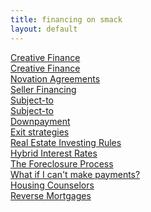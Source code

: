 ```yaml
---
title: financing on smack
layout: default
---
```


<!DOCTYPE html>
<html lang="en">
<head>
	<meta charset="UTF-8">
	<meta http-equiv="X-UA-Compatible" content="IE=edge">
	<meta name="viewport" content="width=device-width, initial-scale=1.0">
	<title>financing on smack</title>
	<style>
	div a {
		display: block;
	}
	</style>
</head>
<body>
<div>
	<a href="creative-finance.html">Creative Finance</a>
	<a href="creative-finance1.html">Creative Finance</a>
	<a href="novation-agreements.html">Novation Agreements</a>
	<a href="seller-financing.html">Seller Financing</a>
	<a href="subject-to.html">Subject-to</a>
	<a href="subject-to1.html">Subject-to</a>
	<a href="downpayment.html">Downpayment</a>
	<a href="exit-strategies.html">Exit strategies</a>
	<a href="real-estate-investing-rules.html">Real Estate Investing Rules</a>
	<a href="hybrid.html">Hybrid Interest Rates</a>
	<a href="foreclosure-process.html">The Foreclosure Process</a>
	<a href="cant-make-payments.html">What if I can't make payments?</a>
	<a href="housing-counselors.html">Housing Counselors</a>
	<a href="reverse-mortgages.html">Reverse Mortgages</a>
</div>
</body>
</html>